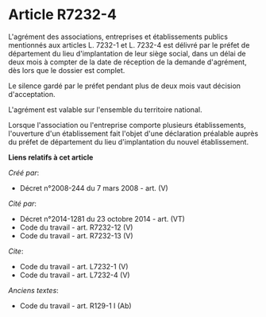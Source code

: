# Article R7232-4

L'agrément des associations, entreprises et établissements publics mentionnés aux articles L. 7232-1 et L. 7232-4 est délivré
par le préfet de département du lieu d'implantation de leur siège social, dans un délai de deux mois à compter de la date de
réception de la demande d'agrément, dès lors que le dossier est complet. 

Le silence gardé par le préfet pendant plus de deux mois vaut décision d'acceptation. 

L'agrément est valable sur l'ensemble du territoire national. 

Lorsque l'association ou l'entreprise comporte plusieurs établissements, l'ouverture d'un établissement fait l'objet d'une
déclaration préalable auprès du préfet de département du lieu d'implantation du nouvel établissement.

**Liens relatifs à cet article**

_Créé par_:

  - Décret n°2008-244 du 7 mars 2008 - art. (V)

_Cité par_:

  - Décret n°2014-1281 du 23 octobre 2014 - art. (VT)
  - Code du travail - art. R7232-12 (V)
  - Code du travail - art. R7232-13 (V)

_Cite_:

  - Code du travail - art. L7232-1 (V)
  - Code du travail - art. L7232-4 (V)

_Anciens textes_:

  - Code du travail - art. R129-1 I (Ab)
